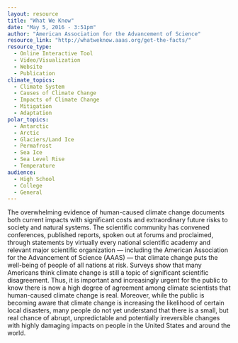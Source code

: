 ```yaml
---
layout: resource
title: "What We Know"
date: "May 5, 2016 - 3:51pm"
author: "American Association for the Advancement of Science"
resource_link: "http://whatweknow.aaas.org/get-the-facts/"
resource_type:
  - Online Interactive Tool
  - Video/Visualization
  - Website
  - Publication
climate_topics:
  - Climate System
  - Causes of Climate Change
  - Impacts of Climate Change
  - Mitigation
  - Adaptation
polar_topics:
  - Antarctic
  - Arctic
  - Glaciers/Land Ice
  - Permafrost
  - Sea Ice
  - Sea Level Rise
  - Temperature
audience:
  - High School
  - College
  - General
---
```


The overwhelming evidence of human-caused climate change documents both current impacts with significant costs and extraordinary future risks to society and natural systems. The scientific community has convened conferences, published reports, spoken out at forums and proclaimed, through statements by virtually every national scientific academy and relevant major scientific organization — including the American Association for the Advancement of Science (AAAS) — that climate change puts the well-being of people of all nations at risk. Surveys show that many Americans think climate change is still a topic of significant scientific disagreement. Thus, it is important and increasingly urgent for the public to know there is now a high degree of agreement among climate scientists that human-caused climate change is real. Moreover, while the public is becoming aware that climate change is increasing the likelihood of certain local disasters, many people do not yet understand that there is a small, but real chance of abrupt, unpredictable and potentially irreversible changes with highly damaging impacts on people in the United States and around the world.